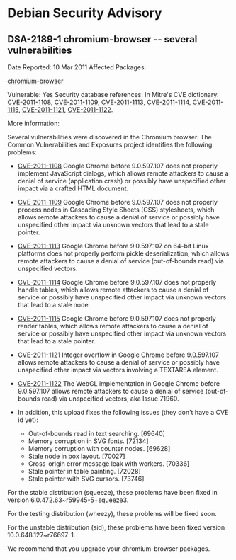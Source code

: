 
Debian Security Advisory
========================


DSA-2189-1 chromium-browser -- several vulnerabilities
------------------------------------------------------



Date Reported:
10 Mar 2011
Affected Packages:

[chromium-browser](https://packages.debian.org/src:chromium-browser)

Vulnerable:
Yes
Security database references:
In Mitre's CVE dictionary: [CVE-2011-1108](https://security-tracker.debian.org/tracker/CVE-2011-1108), [CVE-2011-1109](https://security-tracker.debian.org/tracker/CVE-2011-1109), [CVE-2011-1113](https://security-tracker.debian.org/tracker/CVE-2011-1113), [CVE-2011-1114](https://security-tracker.debian.org/tracker/CVE-2011-1114), [CVE-2011-1115](https://security-tracker.debian.org/tracker/CVE-2011-1115), [CVE-2011-1121](https://security-tracker.debian.org/tracker/CVE-2011-1121), [CVE-2011-1122](https://security-tracker.debian.org/tracker/CVE-2011-1122).  

More information:

Several vulnerabilities were discovered in the Chromium browser.
The Common Vulnerabilities and Exposures project identifies the
following problems:


* [CVE-2011-1108](https://security-tracker.debian.org/tracker/CVE-2011-1108)
Google Chrome before 9.0.597.107 does not properly implement JavaScript
 dialogs, which allows remote attackers to cause a denial of service
 (application crash) or possibly have unspecified other impact via a crafted
 HTML document.
* [CVE-2011-1109](https://security-tracker.debian.org/tracker/CVE-2011-1109)
Google Chrome before 9.0.597.107 does not properly process nodes in Cascading
 Style Sheets (CSS) stylesheets, which allows remote attackers to cause a
 denial of service or possibly have unspecified other impact via unknown
 vectors that lead to a stale pointer.
* [CVE-2011-1113](https://security-tracker.debian.org/tracker/CVE-2011-1113)
Google Chrome before 9.0.597.107 on 64-bit Linux platforms does not properly
 perform pickle deserialization, which allows remote attackers to cause a
 denial of service (out-of-bounds read) via unspecified vectors.
* [CVE-2011-1114](https://security-tracker.debian.org/tracker/CVE-2011-1114)
Google Chrome before 9.0.597.107 does not properly handle tables, which allows
 remote attackers to cause a denial of service or possibly have unspecified
 other impact via unknown vectors that lead to a stale node.
* [CVE-2011-1115](https://security-tracker.debian.org/tracker/CVE-2011-1115)
Google Chrome before 9.0.597.107 does not properly render tables, which allows
 remote attackers to cause a denial of service or possibly have unspecified
 other impact via unknown vectors that lead to a stale pointer.
* [CVE-2011-1121](https://security-tracker.debian.org/tracker/CVE-2011-1121)
Integer overflow in Google Chrome before 9.0.597.107 allows remote attackers
 to cause a denial of service or possibly have unspecified other impact via
 vectors involving a TEXTAREA element.
* [CVE-2011-1122](https://security-tracker.debian.org/tracker/CVE-2011-1122)
The WebGL implementation in Google Chrome before 9.0.597.107 allows remote
 attackers to cause a denial of service (out-of-bounds read) via unspecified
 vectors, aka Issue 71960.
* In addition, this upload fixes the following issues (they don't have a CVE
 id yet):


	+ Out-of-bounds read in text searching. [69640]
	+ Memory corruption in SVG fonts. [72134]
	+ Memory corruption with counter nodes. [69628]
	+ Stale node in box layout. [70027]
	+ Cross-origin error message leak with workers. [70336]
	+ Stale pointer in table painting. [72028]
	+ Stale pointer with SVG cursors. [73746]


For the stable distribution (squeeze), these problems have been fixed
in version 6.0.472.63~r59945-5+squeeze3.


For the testing distribution (wheezy), these problems will be fixed soon.


For the unstable distribution (sid), these problems have been fixed
version 10.0.648.127~r76697-1.


We recommend that you upgrade your chromium-browser packages.





